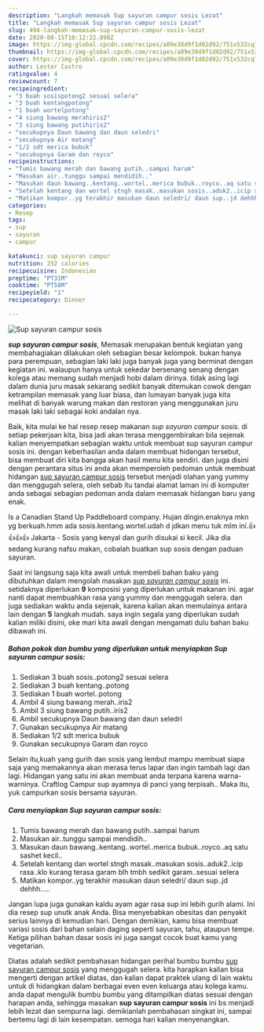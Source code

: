 ```yaml
---
description: "Langkah memasak Sup sayuran campur sosis Lezat"
title: "Langkah memasak Sup sayuran campur sosis Lezat"
slug: 494-langkah-memasak-sup-sayuran-campur-sosis-lezat
date: 2020-08-15T10:12:22.898Z
image: https://img-global.cpcdn.com/recipes/a09e38d9f1d02d92/751x532cq70/sup-sayuran-campur-sosis-foto-resep-utama.jpg
thumbnail: https://img-global.cpcdn.com/recipes/a09e38d9f1d02d92/751x532cq70/sup-sayuran-campur-sosis-foto-resep-utama.jpg
cover: https://img-global.cpcdn.com/recipes/a09e38d9f1d02d92/751x532cq70/sup-sayuran-campur-sosis-foto-resep-utama.jpg
author: Lester Castro
ratingvalue: 4
reviewcount: 7
recipeingredient:
- "3 buah sosispotong2 sesuai selera"
- "3 buah kentangpotong"
- "1 buah wortelpotong"
- "4 siung bawang merahiris2"
- "3 siung bawang putihiris2"
- "secukupnya Daun bawang dan daun seledri"
- "secukupnya Air matang"
- "1/2 sdt merica bubuk"
- "secukupnya Garam dan royco"
recipeinstructions:
- "Tumis bawang merah dan bawang putih..sampai harum"
- "Masukan air..tunggu sampai mendidih.."
- "Masukan daun bawang..kentang..wortel..merica bubuk..royco..aq satu sashet kecil.."
- "Setelah kentang dan wortel stngh masak..masukan sosis..aduk2..icip rasa..klo kurang terasa garam blh tmbh sedikit garam..sesuai selera"
- "Matikan kompor..yg terakhir masukan daun seledri/ daun sup..jd dehhh....."
categories:
- Resep
tags:
- sup
- sayuran
- campur

katakunci: sup sayuran campur 
nutrition: 252 calories
recipecuisine: Indonesian
preptime: "PT31M"
cooktime: "PT58M"
recipeyield: "1"
recipecategory: Dinner

---
```



![Sup sayuran campur sosis](https://img-global.cpcdn.com/recipes/a09e38d9f1d02d92/751x532cq70/sup-sayuran-campur-sosis-foto-resep-utama.jpg)

<b><i>sup sayuran campur sosis</i></b>, Memasak merupakan bentuk kegiatan yang membahagiakan dilakukan oleh sebagian besar kelompok. bukan hanya para perempuan, sebagian laki laki juga banyak juga yang berminat dengan kegiatan ini. walaupun hanya untuk sekedar bersenang senang dengan kolega atau memang sudah menjadi hobi dalam dirinya. tidak asing lagi dalam dunia juru masak sekarang sedikit banyak ditemukan cowok dengan ketrampilan memasak yang luar biasa, dan lumayan banyak juga kita melihat di banyak warung makan dan restoran yang menggunakan juru masak laki laki sebagai koki andalan nya.

Baik, kita mulai ke hal resep resep makanan <i>sup sayuran campur sosis</i>. di setiap pekerjaan kita, bisa jadi akan terasa menggembirakan bila sejenak kalian menyempatkan sebagian waktu untuk membuat sup sayuran campur sosis ini. dengan keberhasilan anda dalam membuat hidangan tersebut, bisa membuat diri kita bangga akan hasil menu kita sendiri. dan juga disini dengan perantara situs ini anda akan memperoleh pedoman untuk membuat hidangan <u>sup sayuran campur sosis</u> tersebut menjadi olahan yang yummy dan menggugah selera, oleh sebab itu tandai alamat laman ini di komputer anda sebagai sebagian pedoman anda dalam memasak hidangan baru yang enak.

Is a Canadian Stand Up Paddleboard company. Hujan dingin.enaknya mkn yg berkuah.hmm ada sosis.kentang.wortel.udah d jdkan menu tuk mlm ini.👍👍👍👍 Jakarta - Sosis yang kenyal dan gurih disukai si kecil. Jika dia sedang kurang nafsu makan, cobalah buatkan sup sosis dengan paduan sayuran.


Saat ini langsung saja kita awali untuk membeli bahan baku yang dibutuhkan dalam mengolah masakan <u><i>sup sayuran campur sosis</i></u> ini. setidaknya diperlukan <b>9</b> komposisi yang diperlukan untuk makanan ini. agar nanti dapat membuahkan rasa yang yummy dan menggugah selera. dan juga sediakan waktu anda sejenak, karena kalian akan memulainya antara lain dengan <b>5</b> langkah mudah. saya ingin segala yang diperlukan sudah kalian miliki disini, oke mari kita awali dengan mengamati dulu bahan baku dibawah ini.

<!--inarticleads1-->

##### Bahan pokok dan bumbu yang diperlukan untuk menyiapkan Sup sayuran campur sosis:

1. Sediakan 3 buah sosis..potong2 sesuai selera
1. Sediakan 3 buah kentang..potong
1. Sediakan 1 buah wortel..potong
1. Ambil 4 siung bawang merah..iris2
1. Ambil 3 siung bawang putih..iris2
1. Ambil secukupnya Daun bawang dan daun seledri
1. Gunakan secukupnya Air matang
1. Sediakan 1/2 sdt merica bubuk
1. Gunakan secukupnya Garam dan royco


Selain itu,kuah yang gurih dan sosis yang lembut mampu membuat siapa saja yang memakannya akan merasa terus lapar dan ingin tambah lagi dan lagi. Hidangan yang satu ini akan membuat anda terpana karena warna-warninya. Craftlog Campur sup ayamnya di panci yang terpisah.. Maka itu, yuk campurkan sosis bersama sayuran. 

<!--inarticleads2-->

##### Cara menyiapkan Sup sayuran campur sosis:

1. Tumis bawang merah dan bawang putih..sampai harum
1. Masukan air..tunggu sampai mendidih..
1. Masukan daun bawang..kentang..wortel..merica bubuk..royco..aq satu sashet kecil..
1. Setelah kentang dan wortel stngh masak..masukan sosis..aduk2..icip rasa..klo kurang terasa garam blh tmbh sedikit garam..sesuai selera
1. Matikan kompor..yg terakhir masukan daun seledri/ daun sup..jd dehhh.....


Jangan lupa juga gunakan kaldu ayam agar rasa sup ini lebih gurih alami. Ini dia resep sup unutk anak Anda. Bisa menyebabkan obesitas dan penyakit serius lainnya di kemudian hari. Dengan demikian, kamu bisa membuat variasi sosis dari bahan selain daging seperti sayuran, tahu, ataupun tempe. Ketiga pilihan bahan dasar sosis ini juga sangat cocok buat kamu yang vegetarian. 

Diatas adalah sedikit pembahasan hidangan perihal bumbu bumbu <u>sup sayuran campur sosis</u> yang menggugah selera. kita harapkan kalian bisa mengerti dengan artikel diatas, dan kalian dapat praktek ulang di lain waktu untuk di hidangkan dalam berbagai even even keluarga atau kolega kamu. anda dapat mengulik bumbu bumbu yang ditampilkan diatas sesuai dengan harapan anda, sehingga masakan <b>sup sayuran campur sosis</b> ini bs menjadi lebih lezat dan sempurna lagi. demikianlah pembahasan singkat ini, sampai bertemu lagi di lain kesempatan. semoga hari kalian menyenangkan.
